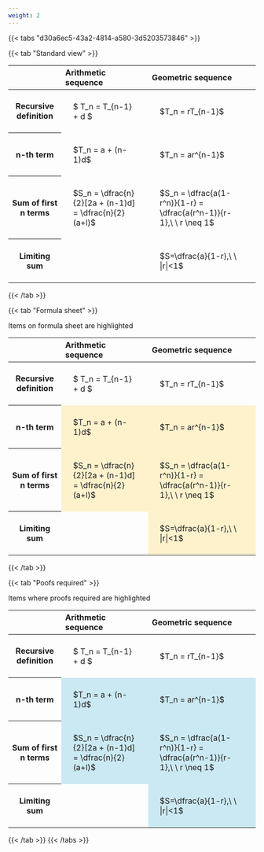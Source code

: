 ```yaml
---
weight: 2
---
```


{{< tabs "d30a6ec5-43a2-4814-a580-3d5203573846" >}}

{{< tab "Standard view" >}}

<style type="text/css">
#T_33fb1 th.col_heading {
  text-align: left;
  font-size: 1em;
}
#T_33fb1 td {
  text-align: left;
  font-size: 1em;
  padding: 1.5em;
}
</style>
<table id="T_33fb1">
  <thead>
    <tr>
      <th class="blank level0" >&nbsp;</th>
      <th id="T_33fb1_level0_col0" class="col_heading level0 col0" >Arithmetic sequence</th>
      <th id="T_33fb1_level0_col1" class="col_heading level0 col1" >Geometric sequence</th>
    </tr>
  </thead>
  <tbody>
    <tr>
      <th id="T_33fb1_level0_row0" class="row_heading level0 row0" >Recursive definition</th>
      <td id="T_33fb1_row0_col0" class="data row0 col0" >$ T_n = T_{n-1} + d $</td>
      <td id="T_33fb1_row0_col1" class="data row0 col1" >$T_n = rT_{n-1}$</td>
    </tr>
    <tr>
      <th id="T_33fb1_level0_row1" class="row_heading level0 row1" >n-th term</th>
      <td id="T_33fb1_row1_col0" class="data row1 col0" >$T_n = a + (n-1)d$</td>
      <td id="T_33fb1_row1_col1" class="data row1 col1" >$T_n = ar^{n-1}$</td>
    </tr>
    <tr>
      <th id="T_33fb1_level0_row2" class="row_heading level0 row2" >Sum of first n terms</th>
      <td id="T_33fb1_row2_col0" class="data row2 col0" >$S_n = \dfrac{n}{2}[2a + (n-1)d] = \dfrac{n}{2}(a+l)$</td>
      <td id="T_33fb1_row2_col1" class="data row2 col1" >$S_n = \dfrac{a(1-r^n)}{1-r} = \dfrac{a(r^n-1)}{r-1},\ \  r \neq 1$</td>
    </tr>
    <tr>
      <th id="T_33fb1_level0_row3" class="row_heading level0 row3" >Limiting sum</th>
      <td id="T_33fb1_row3_col0" class="data row3 col0" ></td>
      <td id="T_33fb1_row3_col1" class="data row3 col1" >$S=\dfrac{a}{1-r},\ \ |r|<1$</td>
    </tr>
  </tbody>
</table>
{{< /tab >}}

{{< tab "Formula sheet" >}}

Items on formula sheet are highlighted 
<br>
<style type="text/css">
#T_f0764 th.col_heading {
  text-align: left;
  font-size: 1em;
}
#T_f0764 td {
  text-align: left;
  font-size: 1em;
  padding: 1.5em;
}
#T_f0764_row0_col0, #T_f0764_row0_col1, #T_f0764_row3_col0 {
  background-color: rgba(0,0,0,0);
}
#T_f0764_row1_col0, #T_f0764_row1_col1, #T_f0764_row2_col0, #T_f0764_row2_col1, #T_f0764_row3_col1 {
  background-color: rgba(255,194,10, 0.2);
}
</style>
<table id="T_f0764">
  <thead>
    <tr>
      <th class="blank level0" >&nbsp;</th>
      <th id="T_f0764_level0_col0" class="col_heading level0 col0" >Arithmetic sequence</th>
      <th id="T_f0764_level0_col1" class="col_heading level0 col1" >Geometric sequence</th>
    </tr>
  </thead>
  <tbody>
    <tr>
      <th id="T_f0764_level0_row0" class="row_heading level0 row0" >Recursive definition</th>
      <td id="T_f0764_row0_col0" class="data row0 col0" >$ T_n = T_{n-1} + d $</td>
      <td id="T_f0764_row0_col1" class="data row0 col1" >$T_n = rT_{n-1}$</td>
    </tr>
    <tr>
      <th id="T_f0764_level0_row1" class="row_heading level0 row1" >n-th term</th>
      <td id="T_f0764_row1_col0" class="data row1 col0" >$T_n = a + (n-1)d$</td>
      <td id="T_f0764_row1_col1" class="data row1 col1" >$T_n = ar^{n-1}$</td>
    </tr>
    <tr>
      <th id="T_f0764_level0_row2" class="row_heading level0 row2" >Sum of first n terms</th>
      <td id="T_f0764_row2_col0" class="data row2 col0" >$S_n = \dfrac{n}{2}[2a + (n-1)d] = \dfrac{n}{2}(a+l)$</td>
      <td id="T_f0764_row2_col1" class="data row2 col1" >$S_n = \dfrac{a(1-r^n)}{1-r} = \dfrac{a(r^n-1)}{r-1},\ \  r \neq 1$</td>
    </tr>
    <tr>
      <th id="T_f0764_level0_row3" class="row_heading level0 row3" >Limiting sum</th>
      <td id="T_f0764_row3_col0" class="data row3 col0" ></td>
      <td id="T_f0764_row3_col1" class="data row3 col1" >$S=\dfrac{a}{1-r},\ \ |r|<1$</td>
    </tr>
  </tbody>
</table>
{{< /tab >}}

{{< tab "Poofs required" >}}

Items where proofs required are highlighted 
<br>
<style type="text/css">
#T_8bf58 th.col_heading {
  text-align: left;
  font-size: 1em;
}
#T_8bf58 td {
  text-align: left;
  font-size: 1em;
  padding: 1.5em;
}
#T_8bf58_row0_col0, #T_8bf58_row0_col1, #T_8bf58_row3_col0 {
  background-color: rgba(0,0,0,0);
}
#T_8bf58_row1_col0, #T_8bf58_row1_col1, #T_8bf58_row2_col0, #T_8bf58_row2_col1, #T_8bf58_row3_col1 {
  background-color: rgba(0,150,200, 0.2);
}
</style>
<table id="T_8bf58">
  <thead>
    <tr>
      <th class="blank level0" >&nbsp;</th>
      <th id="T_8bf58_level0_col0" class="col_heading level0 col0" >Arithmetic sequence</th>
      <th id="T_8bf58_level0_col1" class="col_heading level0 col1" >Geometric sequence</th>
    </tr>
  </thead>
  <tbody>
    <tr>
      <th id="T_8bf58_level0_row0" class="row_heading level0 row0" >Recursive definition</th>
      <td id="T_8bf58_row0_col0" class="data row0 col0" >$ T_n = T_{n-1} + d $</td>
      <td id="T_8bf58_row0_col1" class="data row0 col1" >$T_n = rT_{n-1}$</td>
    </tr>
    <tr>
      <th id="T_8bf58_level0_row1" class="row_heading level0 row1" >n-th term</th>
      <td id="T_8bf58_row1_col0" class="data row1 col0" >$T_n = a + (n-1)d$</td>
      <td id="T_8bf58_row1_col1" class="data row1 col1" >$T_n = ar^{n-1}$</td>
    </tr>
    <tr>
      <th id="T_8bf58_level0_row2" class="row_heading level0 row2" >Sum of first n terms</th>
      <td id="T_8bf58_row2_col0" class="data row2 col0" >$S_n = \dfrac{n}{2}[2a + (n-1)d] = \dfrac{n}{2}(a+l)$</td>
      <td id="T_8bf58_row2_col1" class="data row2 col1" >$S_n = \dfrac{a(1-r^n)}{1-r} = \dfrac{a(r^n-1)}{r-1},\ \  r \neq 1$</td>
    </tr>
    <tr>
      <th id="T_8bf58_level0_row3" class="row_heading level0 row3" >Limiting sum</th>
      <td id="T_8bf58_row3_col0" class="data row3 col0" ></td>
      <td id="T_8bf58_row3_col1" class="data row3 col1" >$S=\dfrac{a}{1-r},\ \ |r|<1$</td>
    </tr>
  </tbody>
</table>
{{< /tab >}}
{{< /tabs >}}